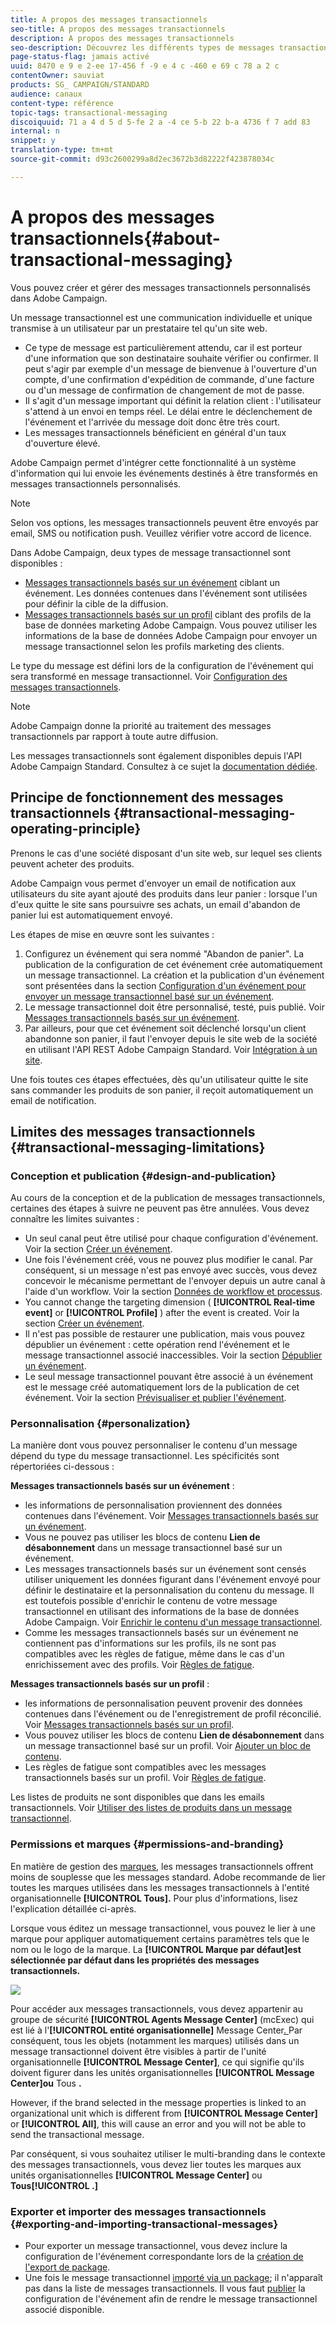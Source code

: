 ```yaml
---
title: A propos des messages transactionnels
seo-title: A propos des messages transactionnels
description: A propos des messages transactionnels
seo-description: Découvrez les différents types de messages transactionnels que vous pouvez envoyer et leur utilisation dans Adobe Campaign.
page-status-flag: jamais activé
uuid: 8470 e 9 e 2-ee 17-456 f -9 e 4 c -460 e 69 c 78 a 2 c
contentOwner: sauviat
products: SG_ CAMPAIGN/STANDARD
audience: canaux
content-type: référence
topic-tags: transactional-messaging
discoiquuid: 71 a 4 d 5 d 5-fe 2 a -4 ce 5-b 22 b-a 4736 f 7 add 83
internal: n
snippet: y
translation-type: tm+mt
source-git-commit: d93c2600299a8d2ec3672b3d82222f423878034c

---
```



# A propos des messages transactionnels{#about-transactional-messaging}

Vous pouvez créer et gérer des messages transactionnels personnalisés dans Adobe Campaign.

Un message transactionnel est une communication individuelle et unique transmise à un utilisateur par un prestataire tel qu'un site web.

* Ce type de message est particulièrement attendu, car il est porteur d'une information que son destinataire souhaite vérifier ou confirmer. Il peut s'agir par exemple d'un message de bienvenue à l'ouverture d'un compte, d'une confirmation d'expédition de commande, d'une facture ou d'un message de confirmation de changement de mot de passe.
* Il s'agit d'un message important qui définit la relation client : l'utilisateur s'attend à un envoi en temps réel. Le délai entre le déclenchement de l'événement et l'arrivée du message doit donc être très court.
* Les messages transactionnels bénéficient en général d'un taux d'ouverture élevé.

Adobe Campaign permet d'intégrer cette fonctionnalité à un système d'information qui lui envoie les événements destinés à être transformés en messages transactionnels personnalisés.

>[!NOTE]
>
>Selon vos options, les messages transactionnels peuvent être envoyés par email, SMS ou notification push. Veuillez vérifier votre accord de licence.

Dans Adobe Campaign, deux types de message transactionnel sont disponibles :

* [Messages transactionnels basés sur un événement](../../channels/using/event-transactional-messages.md) ciblant un événement. Les données contenues dans l'événement sont utilisées pour définir la cible de la diffusion.
* [Messages transactionnels basés sur un profil](../../channels/using/profile-transactional-messages.md) ciblant des profils de la base de données marketing Adobe Campaign. Vous pouvez utiliser les informations de la base de données Adobe Campaign pour envoyer un message transactionnel selon les profils marketing des clients.

Le type du message est défini lors de la configuration de l'événement qui sera transformé en message transactionnel. Voir [Configuration des messages transactionnels](../../administration/using/configuring-transactional-messaging.md).

>[!NOTE]
>
>Adobe Campaign donne la priorité au traitement des messages transactionnels par rapport à toute autre diffusion.

Les messages transactionnels sont également disponibles depuis l'API Adobe Campaign Standard. Consultez à ce sujet la [documentation dédiée](https://docs.campaign.adobe.com/doc/standard/en/api/ACS_API.html#about-transactional-messaging).

## Principe de fonctionnement des messages transactionnels {#transactional-messaging-operating-principle}

Prenons le cas d'une société disposant d'un site web, sur lequel ses clients peuvent acheter des produits.

Adobe Campaign vous permet d'envoyer un email de notification aux utilisateurs du site ayant ajouté des produits dans leur panier : lorsque l'un d'eux quitte le site sans poursuivre ses achats, un email d'abandon de panier lui est automatiquement envoyé.

Les étapes de mise en œuvre sont les suivantes :

1. Configurez un événement qui sera nommé "Abandon de panier". La publication de la configuration de cet événement crée automatiquement un message transactionnel. La création et la publication d'un événement sont présentées dans la section [Configuration d'un événement pour envoyer un message transactionnel basé sur un événement](../../administration/using/configuring-transactional-messaging.md#use-case--configuring-an-event-to-send-a-transactional-message).
1. Le message transactionnel doit être personnalisé, testé, puis publié. Voir [Messages transactionnels basés sur un événement](../../channels/using/event-transactional-messages.md).
1. Par ailleurs, pour que cet événement soit déclenché lorsqu'un client abandonne son panier, il faut l'envoyer depuis le site web de la société en utilisant l'API REST Adobe Campaign Standard. Voir [Intégration à un site](../../administration/using/configuring-transactional-messaging.md#integrating-the-triggering-of-the-event-in-a-website).

Une fois toutes ces étapes effectuées, dès qu'un utilisateur quitte le site sans commander les produits de son panier, il reçoit automatiquement un email de notification.

## Limites des messages transactionnels {#transactional-messaging-limitations}

### Conception et publication {#design-and-publication}

Au cours de la conception et de la publication de messages transactionnels, certaines des étapes à suivre ne peuvent pas être annulées. Vous devez connaître les limites suivantes :

* Un seul canal peut être utilisé pour chaque configuration d'événement. Voir la section [Créer un événement](../../administration/using/configuring-transactional-messaging.md#creating-an-event).
* Une fois l'événement créé, vous ne pouvez plus modifier le canal. Par conséquent, si un message n'est pas envoyé avec succès, vous devez concevoir le mécanisme permettant de l'envoyer depuis un autre canal à l'aide d'un workflow. Voir la section [Données de workflow et processus](../../automating/using/workflow-data-and-processes.md).
* You cannot change the targeting dimension ( **[!UICONTROL Real-time event]** or **[!UICONTROL Profile]** ) after the event is created. Voir la section [Créer un événement](../../administration/using/configuring-transactional-messaging.md#creating-an-event).
* Il n'est pas possible de restaurer une publication, mais vous pouvez dépublier un événement : cette opération rend l'événement et le message transactionnel associé inaccessibles. Voir la section [Dépublier un événement](../../administration/using/configuring-transactional-messaging.md#unpublishing-an-event).
* Le seul message transactionnel pouvant être associé à un événement est le message créé automatiquement lors de la publication de cet événement. Voir la section [Prévisualiser et publier l'événement](../../administration/using/configuring-transactional-messaging.md#previewing-and-publishing-the-event).

### Personnalisation {#personalization}

La manière dont vous pouvez personnaliser le contenu d'un message dépend du type du message transactionnel. Les spécificités sont répertoriées ci-dessous :

**Messages transactionnels basés sur un événement** :

* les informations de personnalisation proviennent des données contenues dans l'événement. Voir [Messages transactionnels basés sur un événement](../../channels/using/event-transactional-messages.md).
* Vous ne pouvez pas utiliser les blocs de contenu **Lien de désabonnement** dans un message transactionnel basé sur un événement.
* Les messages transactionnels basés sur un événement sont censés utiliser uniquement les données figurant dans l'événement envoyé pour définir le destinataire et la personnalisation du contenu du message. Il est toutefois possible d'enrichir le contenu de votre message transactionnel en utilisant des informations de la base de données Adobe Campaign. Voir [Enrichir le contenu d'un message transactionnel](../../administration/using/configuring-transactional-messaging.md#enriching-the-transactional-message-content).
* Comme les messages transactionnels basés sur un événement ne contiennent pas d'informations sur les profils, ils ne sont pas compatibles avec les règles de fatigue, même dans le cas d'un enrichissement avec des profils. Voir [Règles de fatigue](../../administration/using/fatigue-rules.md).

**Messages transactionnels basés sur un profil** :

* les informations de personnalisation peuvent provenir des données contenues dans l'événement ou de l'enregistrement de profil réconcilié. Voir [Messages transactionnels basés sur un profil](../../channels/using/profile-transactional-messages.md).
* Vous pouvez utiliser les blocs de contenu **Lien de désabonnement** dans un message transactionnel basé sur un profil. Voir [Ajouter un bloc de contenu](../../designing/using/adding-a-content-block.md).
* Les règles de fatigue sont compatibles avec les messages transactionnels basés sur un profil. Voir [Règles de fatigue](../../administration/using/fatigue-rules.md).

Les listes de produits ne sont disponibles que dans les emails transactionnels. Voir [Utiliser des listes de produits dans un message transactionnel](../../channels/using/event-transactional-messages.md#using-product-listings-in-a-transactional-message).

### Permissions et marques {#permissions-and-branding}

En matière de gestion des [marques](../../administration/using/branding.md), les messages transactionnels offrent moins de souplesse que les messages standard. Adobe recommande de lier toutes les marques utilisées dans les messages transactionnels à l'entité organisationnelle **[!UICONTROL Tous].** Pour plus d'informations, lisez l'explication détaillée ci-après.

Lorsque vous éditez un message transactionnel, vous pouvez le lier à une marque pour appliquer automatiquement certains paramètres tels que le nom ou le logo de la marque. La **[!UICONTROL Marque par défaut]est sélectionnée par défaut dans les propriétés des messages transactionnels.**

![](assets/message-center_branding.png)

Pour accéder aux messages transactionnels, vous devez appartenir au groupe de sécurité **[!UICONTROL Agents Message Center]** (mcExec) qui est lié à l'**[!UICONTROL entité organisationnelle]** Message Center[. ](../../administration/using/organizational-units.md) Par conséquent, tous les objets (notamment les marques) utilisés dans un message transactionnel doivent être visibles à partir de l'unité organisationnelle **[!UICONTROL Message Center]**, ce qui signifie qu'ils doivent figurer dans les unités organisationnelles **[!UICONTROL Message Center]ou** Tous **.**

However, if the brand selected in the message properties is linked to an organizational unit which is different from **[!UICONTROL Message Center]** or **[!UICONTROL All]**, this will cause an error and you will not be able to send the transactional message.

Par conséquent, si vous souhaitez utiliser le multi-branding dans le contexte des messages transactionnels, vous devez lier toutes les marques aux unités organisationnelles **[!UICONTROL Message Center]** ou **Tous[!UICONTROL .]**

### Exporter et importer des messages transactionnels {#exporting-and-importing-transactional-messages}

* Pour exporter un message transactionnel, vous devez inclure la configuration de l'événement correspondante lors de la [création de l'export de package](../../automating/using/managing-packages.md#creating-a-package).
* Une fois le message transactionnel [importé via un package](../../automating/using/managing-packages.md#importing-a-package); il n'apparaît pas dans la liste de messages transactionnels. Il vous faut [publier](../../administration/using/configuring-transactional-messaging.md#previewing-and-publishing-the-event) la configuration de l'événement afin de rendre le message transactionnel associé disponible.

